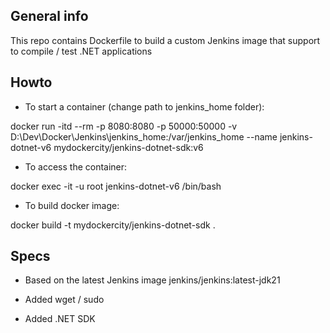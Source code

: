 ## General info
This repo contains Dockerfile to build a custom Jenkins image that support to compile / test .NET applications

## Howto
- To start a container (change path to jenkins_home folder):

docker run -itd --rm -p 8080:8080 -p 50000:50000 -v D:\Dev\Docker\Jenkins\jenkins_home:/var/jenkins_home --name jenkins-dotnet-v6 mydockercity/jenkins-dotnet-sdk:v6

- To access the container:

docker exec -it -u root jenkins-dotnet-v6 /bin/bash

- To build docker image:

docker build -t mydockercity/jenkins-dotnet-sdk .

## Specs
- Based on the latest Jenkins image jenkins/jenkins:latest-jdk21

- Added wget / sudo

- Added .NET SDK